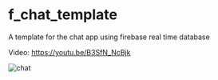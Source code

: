# f_chat_template

A template for the chat app using firebase real time database

Video: https://youtu.be/B3SfN_NcBjk


![chat](https://user-images.githubusercontent.com/4458129/174921637-af104c0d-a64a-4625-b3af-9d4acd37cee5.gif)

